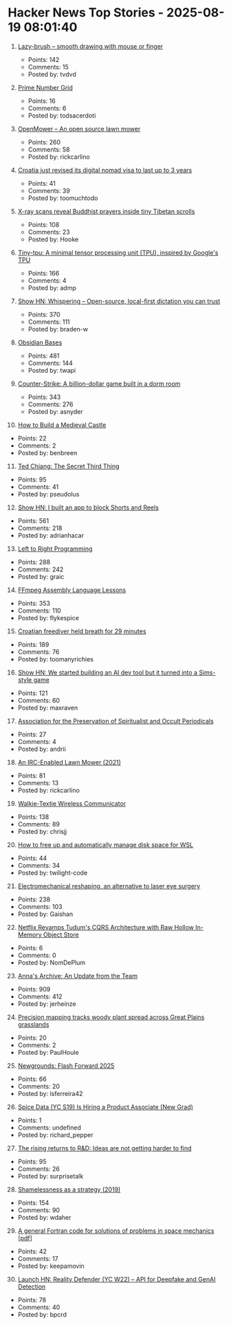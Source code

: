 # Hacker News Top Stories - 2025-08-19 08:01:40

1. [Lazy-brush – smooth drawing with mouse or finger](https://lazybrush.dulnan.net)
   - Points: 142
   - Comments: 15
   - Posted by: tvdvd

2. [Prime Number Grid](https://susam.net/primegrid.html)
   - Points: 16
   - Comments: 6
   - Posted by: todsacerdoti

3. [OpenMower – An open source lawn mower](https://github.com/ClemensElflein/OpenMower)
   - Points: 260
   - Comments: 58
   - Posted by: rickcarlino

4. [Croatia just revised its digital nomad visa to last up to 3 years](https://www.cnbc.com/2025/08/15/croatia-digital-nomad-visa.html)
   - Points: 41
   - Comments: 39
   - Posted by: toomuchtodo

5. [X-ray scans reveal Buddhist prayers inside tiny Tibetan scrolls](https://www.popsci.com/technology/tibetan-prayer-scroll-scans/)
   - Points: 108
   - Comments: 23
   - Posted by: Hooke

6. [Tiny-tpu: A minimal tensor processing unit (TPU), inspired by Google's TPU](https://github.com/tiny-tpu-v2/tiny-tpu)
   - Points: 166
   - Comments: 4
   - Posted by: admp

7. [Show HN: Whispering – Open-source, local-first dictation you can trust](https://github.com/epicenter-so/epicenter/tree/main/apps/whispering)
   - Points: 370
   - Comments: 111
   - Posted by: braden-w

8. [Obsidian Bases](https://help.obsidian.md/bases)
   - Points: 481
   - Comments: 144
   - Posted by: twapi

9. [Counter-Strike: A billion-dollar game built in a dorm room](https://www.nytimes.com/2025/08/18/arts/counter-strike-half-life-minh-le.html)
   - Points: 343
   - Comments: 276
   - Posted by: asnyder

10. [How to Build a Medieval Castle](https://archaeology.org/issues/september-october-2025/features/how-to-build-a-medieval-castle/)
   - Points: 22
   - Comments: 2
   - Posted by: benbreen

11. [Ted Chiang: The Secret Third Thing](https://linch.substack.com/p/ted-chiang-review)
   - Points: 95
   - Comments: 41
   - Posted by: pseudolus

12. [Show HN: I built an app to block Shorts and Reels](https://scrollguard.app/)
   - Points: 561
   - Comments: 218
   - Posted by: adrianhacar

13. [Left to Right Programming](https://graic.net/p/left-to-right-programming)
   - Points: 288
   - Comments: 242
   - Posted by: graic

14. [FFmpeg Assembly Language Lessons](https://github.com/FFmpeg/asm-lessons)
   - Points: 353
   - Comments: 110
   - Posted by: flykespice

15. [Croatian freediver held breath for 29 minutes](https://divernet.com/scuba-news/freediving/how-croatian-freediver-held-breath-for-29-minutes/)
   - Points: 189
   - Comments: 76
   - Posted by: toomanyrichies

16. [Show HN: We started building an AI dev tool but it turned into a Sims-style game](https://www.youtube.com/watch?v=sRPnX_f2V_c)
   - Points: 121
   - Comments: 60
   - Posted by: maxraven

17. [Association for the Preservation of Spiritualist and Occult Periodicals](https://iapsop.com)
   - Points: 27
   - Comments: 4
   - Posted by: andrii

18. [An IRC-Enabled Lawn Mower (2021)](https://jotunheimr.idlerpg.net/users/jotun/lawnmower/)
   - Points: 81
   - Comments: 13
   - Posted by: rickcarlino

19. [Walkie-Textie Wireless Communicator](http://www.technoblogy.com/show?2AON)
   - Points: 138
   - Comments: 89
   - Posted by: chrisjj

20. [How to free up and automatically manage disk space for WSL](https://www.freecodecamp.org/news/how-to-free-up-and-automatically-manage-disk-space-for-wsl-on-windows-1011/)
   - Points: 44
   - Comments: 34
   - Posted by: twilight-code

21. [Electromechanical reshaping,  an alternative to laser eye surgery](https://medicalxpress.com/news/2025-08-alternative-lasik-lasers.html)
   - Points: 238
   - Comments: 103
   - Posted by: Gaishan

22. [Netflix Revamps Tudum's CQRS Architecture with Raw Hollow In-Memory Object Store](https://www.infoq.com/news/2025/08/netflix-tudum-cqrs-raw-hollow/)
   - Points: 6
   - Comments: 0
   - Posted by: NomDePlum

23. [Anna's Archive: An Update from the Team](https://annas-archive.org/blog/an-update-from-the-team.html)
   - Points: 909
   - Comments: 412
   - Posted by: jerheinze

24. [Precision mapping tracks woody plant spread across Great Plains grasslands](https://phys.org/news/2025-07-precision-tracks-woody-great-plains.html)
   - Points: 20
   - Comments: 2
   - Posted by: PaulHoule

25. [Newgrounds: Flash Forward 2025](https://www.newgrounds.com/bbs/topic/1542140)
   - Points: 66
   - Comments: 20
   - Posted by: lsferreira42

26. [Spice Data (YC S19) Is Hiring a Product Associate (New Grad)](https://www.ycombinator.com/companies/spice-data/jobs/RJz1peY-product-associate-new-grad)
   - Points: 1
   - Comments: undefined
   - Posted by: richard_pepper

27. [The rising returns to R&D: Ideas are not getting harder to find](https://papers.ssrn.com/sol3/papers.cfm?abstract_id=5242171)
   - Points: 95
   - Comments: 26
   - Posted by: surprisetalk

28. [Shamelessness as a strategy (2019)](https://nadia.xyz/shameless)
   - Points: 154
   - Comments: 90
   - Posted by: wdaher

29. [A general Fortran code for solutions of problems in space mechanics [pdf]](https://jonathanadams.pro/blog-articles/Nasa-Fortran-Code-1963.pdf)
   - Points: 42
   - Comments: 17
   - Posted by: keepamovin

30. [Launch HN: Reality Defender (YC W22) – API for Deepfake and GenAI Detection](https://www.realitydefender.com/platform/api)
   - Points: 78
   - Comments: 40
   - Posted by: bpcrd

